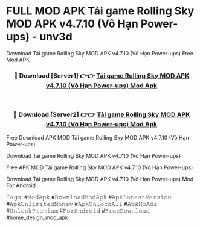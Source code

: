 # FULL MOD APK Tải game Rolling Sky MOD APK v4.7.10 (Vô Hạn Power-ups) - unv3d
Download Tải game Rolling Sky MOD APK v4.7.10 (Vô Hạn Power-ups) Free Mod APK

<div align="center">
<h3>🔴 Download [Server1] 👉👉 <a href="https://apk-comot.site?title=Tải_game_Rolling_Sky_MOD_APK_v4.7.10_(Vô_Hạn_Power-ups)">Tải game Rolling Sky MOD APK v4.7.10 (Vô Hạn Power-ups) Mod Apk</a></h3><br>

<h3>🔴 Download [Server2] 👉👉 <a href="https://apk-comot.site?title=Tải_game_Rolling_Sky_MOD_APK_v4.7.10_(Vô_Hạn_Power-ups)">Tải game Rolling Sky MOD APK v4.7.10 (Vô Hạn Power-ups) Mod Apk</a></h3>
</div>


Free Download APK MOD Tải game Rolling Sky MOD APK v4.7.10 (Vô Hạn Power-ups)

Download Tải game Rolling Sky MOD APK v4.7.10 (Vô Hạn Power-ups) 

Free APK MOD Tải game Rolling Sky MOD APK v4.7.10 (Vô Hạn Power-ups) 

Download Tải game Rolling Sky MOD APK v4.7.10 (Vô Hạn Power-ups) Mod For Android

𝚃𝚊𝚐𝚜: #𝙼𝚘𝚍𝙰𝚙𝚔 #𝙳𝚘𝚠𝚗𝚕𝚘𝚊𝚍𝙼𝚘𝚍𝙰𝚙𝚔 #𝙰𝚙𝚔𝙻𝚊𝚝𝚎𝚜𝚝𝚅𝚎𝚛𝚜𝚒𝚘𝚗 #𝙰𝚙𝚔𝚄𝚗𝚕𝚒𝚖𝚒𝚝𝚎𝚍𝙼𝚘𝚗𝚎𝚢 #𝙰𝚙𝚔𝚄𝚗𝚕𝚘𝚌𝚔𝙰𝚕𝚕 #𝙰𝚙𝚔𝙽𝚘𝙰𝚍𝚜 #𝚄𝚗𝚕𝚘𝚌𝚔𝙿𝚛𝚎𝚖𝚒𝚞𝚖 #𝙵𝚘𝚛𝙰𝚗𝚍𝚛𝚘𝚒𝚍 #𝙵𝚛𝚎𝚎𝙳𝚘𝚠𝚗𝚕𝚘𝚊𝚍 #home_design_mod_apk